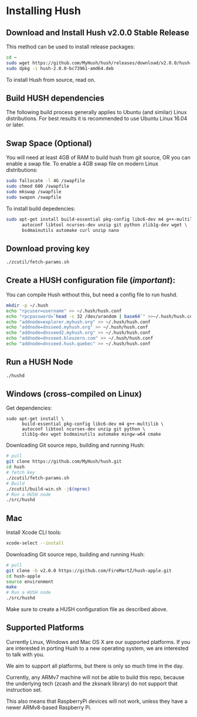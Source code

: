 # Installing Hush

## Download and Install Hush v2.0.0 Stable Release

This method can be used to install release packages:

```sh
cd ~
sudo wget https://github.com/MyHush/hush/releases/download/v2.0.0/hush-2.0.0-bc73961-amd64.deb
sudo dpkg -i hush-2.0.0-bc73961-amd64.deb
```

To install Hush from source, read on.

## Build HUSH dependencies

The following build process generally applies to Ubuntu (and similar) Linux
distributions. For best results it is recommended to use Ubuntu Linux 16.04
or later.

## Swap Space (Optional)
You will need at least 4GB of RAM to build hush from git source, OR you can
enable a swap file. To enable a 4GB swap file on modern Linux distributions:

```sh
sudo fallocate -l 4G /swapfile
sudo chmod 600 /swapfile
sudo mkswap /swapfile
sudo swapon /swapfile
```

To install build depedencies:

```sh
sudo apt-get install build-essential pkg-config libc6-dev m4 g++-multilib \
      autoconf libtool ncurses-dev unzip git python zlib1g-dev wget \
      bsdmainutils automake curl unzip nano
```


## Download proving key
```sh
./zcutil/fetch-params.sh
```

## Create a HUSH configuration file (*important*):

You can compile Hush without this, but need a config file to run hushd.

```sh
mkdir -p ~/.hush
echo "rpcuser=username" >> ~/.hush/hush.conf
echo "rpcpassword=`head -c 32 /dev/urandom | base64`" >>~/.hush/hush.conf
echo "addnode=explorer.myhush.org" >> ~/.hush/hush.conf
echo "addnode=dnsseed.myhush.org" >> ~/.hush/hush.conf
echo "addnode=dnsseed2.myhush.org" >> ~/.hush/hush.conf
echo "addnode=dnsseed.bleuzero.com" >> ~/.hush/hush.conf
echo "addnode=dnsseed.hush.quebec" >> ~/.hush/hush.conf
```

## Run a HUSH Node

```sh
./hushd
```

## Windows (cross-compiled on Linux)
Get dependencies:
```ssh
sudo apt-get install \
      build-essential pkg-config libc6-dev m4 g++-multilib \
      autoconf libtool ncurses-dev unzip git python \
      zlib1g-dev wget bsdmainutils automake mingw-w64 cmake
```

Downloading Git source repo, building and running Hush:

```sh
# pull
git clone https://github.com/MyHush/hush.git
cd hush
# fetch key
./zcutil/fetch-params.sh
# Build
./zcutil/build-win.sh -j$(nproc)
# Run a HUSH node
./src/hushd
```

## Mac
Install Xcode CLI tools:

```sh
xcode-select --install
```
Downloading Git source repo, building and running Hush:

```sh
# pull
git clone -b v2.0.0 https://github.com/FireMartZ/hush-apple.git
cd hush-apple
source environment
make
# Run a HUSH node
./src/hushd
```

Make sure to create a HUSH configuration file as described above.

## Supported Platforms

Currently Linux,  Windows and Mac OS X are our supported platforms. If you
are interested in porting Hush to a new operating system, we are interested
to talk with you.

We aim to support all platforms, but there is only so much time in the day.

Currently, any ARMv7 machine will not be able to build this repo, because the
underlying tech (zcash and the zksnark library) do not support that instruction
set.

This also means that RaspberryPi devices will not work, unless they have a
newer ARMv8-based Raspberry Pi.
